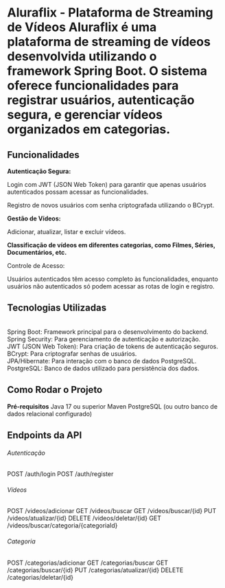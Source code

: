 <h1>Aluraflix - Plataforma de Streaming de Vídeos
Aluraflix é uma plataforma de streaming de vídeos desenvolvida utilizando o framework Spring Boot. O sistema oferece funcionalidades para registrar usuários, autenticação segura, e gerenciar vídeos organizados em categorias.</h1>

<h2>Funcionalidades</h2>
<b>Autenticação Segura:</b>

<p>Login com JWT (JSON Web Token) para garantir que apenas usuários autenticados possam acessar as funcionalidades.</p>
<p>Registro de novos usuários com senha criptografada utilizando o BCrypt.</p>
<b>Gestão de Vídeos:</b>

<p>Adicionar, atualizar, listar e excluir vídeos.</p>
<b>Classificação de vídeos em diferentes categorias, como Filmes, Séries, Documentários, etc.</b>
<p>Controle de Acesso:</p>

<p>Usuários autenticados têm acesso completo às funcionalidades, enquanto usuários não autenticados só podem acessar as rotas de login e registro.</p>

<h2>Tecnologias Utilizadas</h2>
<br>
Spring Boot: Framework principal para o desenvolvimento do backend.
<br>
Spring Security: Para gerenciamento de autenticação e autorização.
<br>
JWT (JSON Web Token): Para criação de tokens de autenticação seguros.
<br>
BCrypt: Para criptografar senhas de usuários.
<br>
JPA/Hibernate: Para interação com o banco de dados PostgreSQL.
<br>
PostgreSQL: Banco de dados utilizado para persistência dos dados.
<br>

<h2>Como Rodar o Projeto</h2>
<b>Pré-requisitos</b>
Java 17 ou superior
Maven
PostgreSQL (ou outro banco de dados relacional configurado)
<br>
<h2>Endpoints da API</h2>
<h6>Autenticação</h6>
POST /auth/login
POST /auth/register
<h6>Vídeos</h6>
POST /videos/adicionar
GET /videos/buscar
GET /videos/buscar/{id}
PUT /videos/atualizar/{id}
DELETE /videos/deletar/{id}
GET /videos/buscar/categoria/{categoriaId}
<h6>Categoria</h6>
POST /categorias/adicionar
GET /categorias/buscar
GET /categorias/buscar/{id}
PUT /categorias/atualizar/{id}
DELETE /categorias/deletar/{id}
